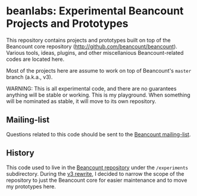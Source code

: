 # beanlabs: Experimental Beancount Projects and Prototypes

This repository contains projects and prototypes built on top of the Beancount
core repository (http://github.com/beancount/beancount). Various tools, ideas,
plugins, and other miscellanious Beancount-related codes are located here.

Most of the projects here are assume to work on top of Beancount's `master`
branch (a.k.a., v3).

WARNING: This is all experimental code, and there are no guarantees anything
will be stable or working. This is my playground. When something will be
nominated as stable, it will move to its own repository.


## Mailing-list

Questions related to this code should be sent to the [Beancount
mailing-list](https://groups.google.com/g/beancount).


## History

This code used to live in the [Beancount
repository](http://github.com/beancount/beancount) under the `/experiments`
subdirectory. During the [v3 rewrite](http://furius.ca/beancount/doc/v3), I
decided to narrow the scope of the repository to just the Beancount core for
easier maintenance and to move my prototypes here.
